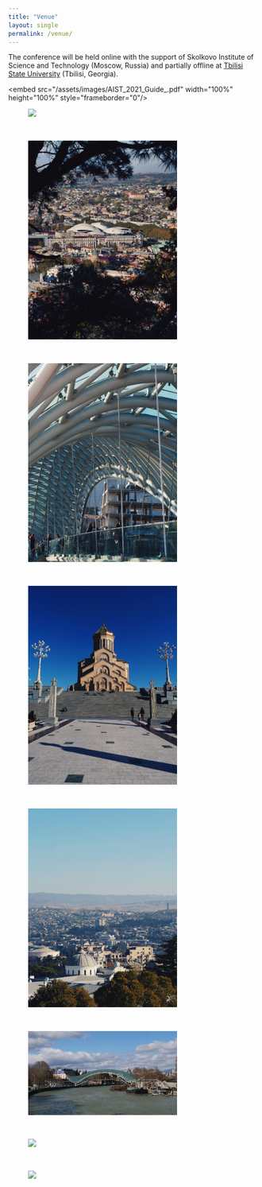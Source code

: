 ```yaml
---
title: "Venue"
layout: single
permalink: /venue/
---
```


The conference will be held online with the support of Skolkovo Institute of Science and Technology (Moscow, Russia) and partially offline at [Tbilisi State University](https://www.tsu.ge/en) (Tbilisi, Georgia).
<br>

<embed src="/assets/images/AIST_2021_Guide_.pdf" width="100%" height="100%" style="frameborder="0"/>
  

<figure>
  <img width="300" src="/assets/images/a (1).JPG">
  <figcaption></figcaption>
</figure>
<br>
<figure>
  <img width="300" src="/assets/images/a (2).jpg">
  <figcaption></figcaption>
</figure>
<br>
<figure>
  <img width="300" src="/assets/images/a (3).jpg">
  <figcaption></figcaption>
</figure>
<br>
<figure>
  <img width="300" src="/assets/images/a (4).jpg">
  <figcaption></figcaption>
</figure>
<br>
<figure>
  <img width="300" src="/assets/images/b.jpg">
  <figcaption></figcaption>
</figure>
<br>
<figure>
  <img width="300" src="/assets/images/c.JPG">
  <figcaption></figcaption>
</figure>
<br>
<figure>
  <img width="300" src="/assets/images/TSU 1 .JPG">
  <figcaption></figcaption>
</figure>
<br>
<figure>
  <img width="300" src="/assets/images/TSU 2.JPG">
  <figcaption></figcaption>
</figure>
